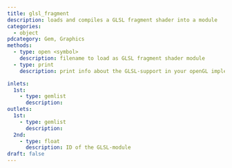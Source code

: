```yaml
---
title: glsl_fragment
description: loads and compiles a GLSL fragment shader into a module
categories:
  - object
pdcategory: Gem, Graphics
methods:
  - type: open <symbol>
    description: filename to load as GLSL fragment shader module
  - type: print
    description: print info about the GLSL-support in your openGL implementation

inlets:
  1st:
    - type: gemlist
      description:
outlets:
  1st:
    - type: gemlist
      description:
  2nd:
    - type: float
      description: ID of the GLSL-module
draft: false
---
```

